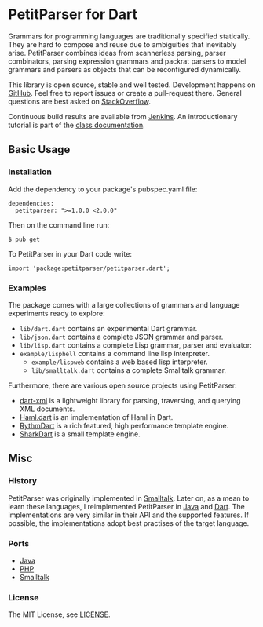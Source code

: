 PetitParser for Dart
====================

Grammars for programming languages are traditionally specified statically. They are hard to compose and reuse due to ambiguities that inevitably arise. PetitParser combines ideas from scannerless parsing, parser combinators, parsing expression grammars and packrat parsers to model grammars and parsers as objects that can be reconfigured dynamically.

This library is open source, stable and well tested. Development happens on [GitHub](https://github.com/renggli/PetitParserDart). Feel free to report issues or create a pull-request there. General questions are best asked on [StackOverflow](http://stackoverflow.com/questions/tagged/petitparser).

Continuous build results are available from [Jenkins](http://jenkins.lukas-renggli.ch/job/PetitParserDart/). An introductionary tutorial is part of the [class documentation](http://jenkins.lukas-renggli.ch/job/PetitParserDart/javadoc).


Basic Usage
-----------

### Installation

Add the dependency to your package's pubspec.yaml file:

    dependencies:
      petitparser: ">=1.0.0 <2.0.0"

Then on the command line run:

    $ pub get

To PetitParser in your Dart code write:

    import 'package:petitparser/petitparser.dart';

### Examples

The package comes with a large collections of grammars and language experiments ready to explore:

- `lib/dart.dart` contains an experimental Dart grammar.
- `lib/json.dart` contains a complete JSON grammar and parser.
- `lib/lisp.dart` contains a complete Lisp grammar, parser and evaluator:
- `example/lisphell` contains a command line lisp interpreter.
  - `example/lispweb` contains a web based lisp interpreter.
  - `lib/smalltalk.dart` contains a complete Smalltalk grammar.
  
Furthermore, there are various open source projects using PetitParser: 
  
- [dart-xml](https://github.com/renggli/dart-xml) is a lightweight library for parsing, traversing, and querying XML documents.
- [Haml.dart](https://github.com/kevmoo/haml.dart) is an implementation of Haml in Dart.
- [RythmDart](https://github.com/freewind/RythmDart) is a rich featured, high performance template engine.
- [SharkDart](https://github.com/freewind/SharkDart) is a small template engine.


Misc
----

### History

PetitParser was originally implemented in [Smalltalk](http://scg.unibe.ch/research/helvetia/petitparser). Later on, as a mean to learn these languages, I reimplemented PetitParser in [Java](https://github.com/renggli/PetitParserJava) and [Dart](https://github.com/renggli/PetitParserDart). The implementations are very similar in their API and the supported features. If possible, the implementations adopt best practises of the target language.

### Ports

- [Java](https://github.com/renggli/PetitParserJava)
- [PHP](https://github.com/mindplay-dk/petitparserphp)
- [Smalltalk](http://scg.unibe.ch/research/helvetia/petitparser)

### License

The MIT License, see [LICENSE](LICENSE).
